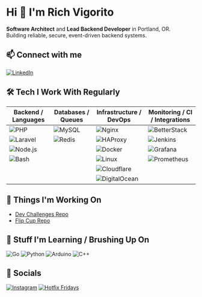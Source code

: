 # Hi 👋 I'm Rich Vigorito

**Software Architect** and **Lead Backend Developer** in Portland, OR.  
Building reliable, secure, event-driven backend systems.

## 📫 Connect with me
[![LinkedIn](https://img.shields.io/badge/linkedin-%230077B5.svg?style=for-the-badge&logo=linkedin&logoColor=white)](https://www.linkedin.com/in/rich-vigorito-66122b2)

## 🛠️ Tech I Work With Regularly

| **Backend / Languages** | **Databases / Queues** | **Infrastructure / DevOps** | **Monitoring / CI / Integrations** |
| ----------------------- | ---------------------- | --------------------------- | --------------------------------- |
| ![PHP](https://img.shields.io/badge/php-%23777BB4.svg?style=for-the-badge&logo=php&logoColor=white) | ![MySQL](https://img.shields.io/badge/mysql-%2300f.svg?style=for-the-badge&logo=mysql&logoColor=white) | ![Nginx](https://img.shields.io/badge/nginx-%23009639.svg?style=for-the-badge&logo=nginx&logoColor=white) | ![BetterStack](https://img.shields.io/badge/BetterStack-000000?style=for-the-badge&logoColor=white) |
| ![Laravel](https://img.shields.io/badge/laravel-%23FF2D20.svg?style=for-the-badge&logo=laravel&logoColor=white) | ![Redis](https://img.shields.io/badge/redis-%23DC382D.svg?style=for-the-badge&logo=redis&logoColor=white) | ![HAProxy](https://img.shields.io/badge/haproxy-000000.svg?style=for-the-badge&logo=haproxy&logoColor=white) | ![Jenkins](https://img.shields.io/badge/jenkins-%232C5263.svg?style=for-the-badge&logo=jenkins&logoColor=white) |
| ![Node.js](https://img.shields.io/badge/node.js-%2343853D.svg?style=for-the-badge&logo=node.js&logoColor=white) |  | ![Docker](https://img.shields.io/badge/docker-%232496ED.svg?style=for-the-badge&logo=docker&logoColor=white) | ![Grafana](https://img.shields.io/badge/grafana-F46800?style=for-the-badge&logo=grafana&logoColor=white) |
| ![Bash](https://img.shields.io/badge/bash-%23121011.svg?style=for-the-badge&logo=gnu-bash&logoColor=white) |  | ![Linux](https://img.shields.io/badge/Linux-FCC624?style=for-the-badge&logo=linux&logoColor=black) | ![Prometheus](https://img.shields.io/badge/prometheus-E6522C?style=for-the-badge&logo=prometheus&logoColor=white) |
|  |  | ![Cloudflare](https://img.shields.io/badge/cloudflare-F38020?style=for-the-badge&logo=cloudflare&logoColor=white) |  |
|  |  | ![DigitalOcean](https://img.shields.io/badge/DigitalOcean-0080FF?style=for-the-badge&logo=digitalocean&logoColor=white) |  |

## 🚀 Things I'm Working On

- [Dev Challenges Repo](https://github.com/richvigorito/dev-challenges)
- [Flip Cup Repo](https://github.com/richvigorito/flip-cup)

## 🌱 Stuff I'm Learning / Brushing Up On
![Go](https://img.shields.io/badge/Go-00ADD8?logo=Go&logoColor=white&style=for-the-badge)
![Python](https://img.shields.io/badge/Python-3776AB?logo=Python&logoColor=white&style=for-the-badge) 
![Arduino](https://img.shields.io/badge/Arduino-00979D?logo=Arduino&logoColor=white&style=for-the-badge) 
![C++](https://img.shields.io/badge/C%2B%2B-00599C?logo=C%2B%2B&logoColor=white&style=for-the-badge) 

## 🎉 Socials

[![Instagram](https://img.shields.io/badge/instagram-%23E4405F.svg?style=for-the-badge&logo=instagram&logoColor=white)](https://www.instagram.com/richvigorito)  [![Hotfix Fridays](https://img.shields.io/badge/Hotfix%20Fridays-%231DA1F2.svg?style=for-the-badge&logo=x&logoColor=white)](https://x.com/hotfixfridays)
